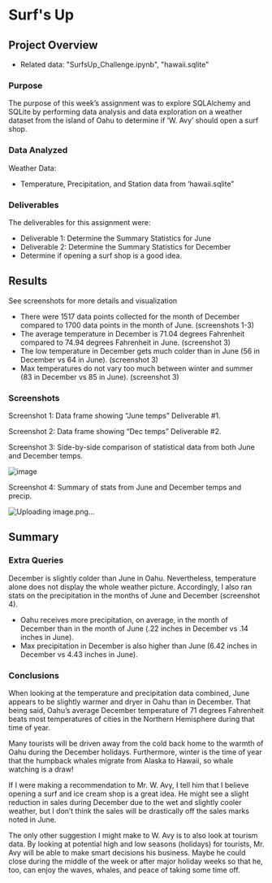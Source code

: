 # Surf's Up

## Project Overview
-	Related data: "SurfsUp_Challenge.ipynb", "hawaii.sqlite"

### Purpose
The purpose of this week’s assignment was to explore SQLAlchemy and SQLite by performing data analysis and data exploration on a weather dataset from the island of Oahu to determine if ‘W. Avy’ should open a surf shop.

### Data Analyzed
Weather Data:
-	Temperature, Precipitation, and Station data from ‘hawaii.sqlite”

### Deliverables
The deliverables for this assignment were:
-	Deliverable 1: Determine the Summary Statistics for June
-	Deliverable 2: Determine the Summary Statistics for December
-	Determine if opening a surf shop is a good idea.

## Results
See screenshots for more details and visualization 
-	There were 1517 data points collected for the month of December compared to 1700 data points in the month of June. (screenshots 1-3)
-	The average temperature in December is 71.04 degrees Fahrenheit compared to 74.94 degrees Fahrenheit in June. (screenshot 3)
-	The low temperature in December gets much colder than in June (56 in December vs 64 in June). (screenshot 3)
-	Max temperatures do not vary too much between winter and summer (83 in December vs 85 in June). (screenshot 3)

### Screenshots
Screenshot 1: Data frame showing “June temps” Deliverable #1.
 


Screenshot 2: Data frame showing “Dec temps” Deliverable #2.


Screenshot 3: Side-by-side comparison of statistical data from both June and December temps.

 ![image](https://user-images.githubusercontent.com/92705556/154561354-06ba8e23-1a2e-499d-a9b6-857ef64c89d7.png)


Screenshot 4: Summary of stats from June and December temps and precip.
 
![Uploading image.png…]()


## Summary

### Extra Queries
December is slightly colder than June in Oahu.  Nevertheless, temperature alone does not display the whole weather picture.  Accordingly, I also ran stats on the precipitation in the months of June and December (screenshot 4).
-	Oahu receives more precipitation, on average, in the month of December than in the month of June (.22 inches in December vs .14 inches in June).
-	Max precipitation in December is also higher than June (6.42 inches in December vs 4.43 inches in June).

### Conclusions
When looking at the temperature and precipitation data combined, June appears to be slightly warmer and dryer in Oahu than in December.  That being said, Oahu’s average December temperature of 71 degrees Fahrenheit beats most temperatures of cities in the Northern Hemisphere during that time of year.

 Many tourists will be driven away from the cold back home to the warmth of Oahu during the December holidays.  Furthermore, winter is the time of year that the humpback whales migrate from Alaska to Hawaii, so whale watching is a draw!
 
If I were making a recommendation to Mr. W. Avy, I tell him that I believe opening a surf and ice cream shop is a great idea.  He might see a slight reduction in sales during December due to the wet and slightly cooler weather, but I don’t think the sales will be drastically off the sales marks noted in June.  

The only other suggestion I might make to W. Avy is to also look at tourism data.  By looking at potential high and low seasons (holidays) for tourists, Mr. Avy will be able to make smart decisions his business.  Maybe he could close during the middle of the week or after major holiday weeks so that he, too, can enjoy the waves, whales, and peace of taking some time off.  

